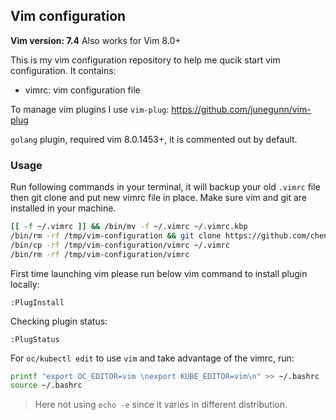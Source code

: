 ## Vim configuration

**Vim version: 7.4**
Also works for Vim 8.0+

This is my vim configuration repository to help me qucik start vim configuration.
It contains:

- vimrc: vim configuration file

To manage vim plugins I use `vim-plug`:
https://github.com/junegunn/vim-plug

`golang` plugin, required vim 8.0.1453+, it is commented out by default. 

### Usage
Run following commands in your terminal, it will backup your old `.vimrc` file then git clone and put new vimrc file in place.
Make sure vim and git are installed in your machine.
```bash
[[ -f ~/.vimrc ]] && /bin/mv -f ~/.vimrc ~/.vimrc.kbp
/bin/rm -rf /tmp/vim-configuration && git clone https://github.com/chengdol/vim-configuration.git /tmp/vim-configuration
/bin/cp -rf /tmp/vim-configuration/vimrc ~/.vimrc
/bin/rm -rf /tmp/vim-configuration/vimrc
```

First time launching vim please run below vim command to install plugin locally:
```
:PlugInstall
```
Checking plugin status:
```
:PlugStatus
```

For `oc/kubectl edit` to use `vim` and take advantage of the vimrc, run:
```bash
printf "export OC_EDITOR=vim \nexport KUBE_EDITOR=vim\n" >> ~/.bashrc
source ~/.bashrc
```

> Here not using `echo -e` since it varies in different distribution.

